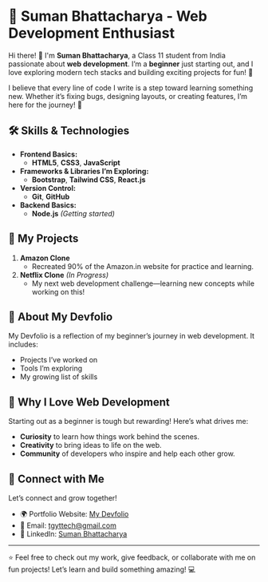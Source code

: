 # 🌟 Suman Bhattacharya - Web Development Enthusiast  

Hi there! 👋 I'm **Suman Bhattacharya**, a Class 11 student from India passionate about **web development**. I’m a **beginner** just starting out, and I love exploring modern tech stacks and building exciting projects for fun! 🚀  

I believe that every line of code I write is a step toward learning something new. Whether it’s fixing bugs, designing layouts, or creating features, I’m here for the journey! 🌱  

## 🛠️ Skills & Technologies  
- **Frontend Basics:**  
  - **HTML5**, **CSS3**, **JavaScript**  
- **Frameworks & Libraries I’m Exploring:**  
  - **Bootstrap**, **Tailwind CSS**, **React.js**  
- **Version Control:**  
  - **Git**, **GitHub**  
- **Backend Basics:**  
  - **Node.js** *(Getting started)*  

## 🚀 My Projects  
1. **Amazon Clone**  
   - Recreated 90% of the Amazon.in website for practice and learning.  
2. **Netflix Clone** *(In Progress)*  
   - My next web development challenge—learning new concepts while working on this!  

## 🎨 About My Devfolio  
My Devfolio is a reflection of my beginner’s journey in web development. It includes:  
- Projects I’ve worked on  
- Tools I’m exploring  
- My growing list of skills  

## 🌱 Why I Love Web Development  
Starting out as a beginner is tough but rewarding! Here’s what drives me:  
- **Curiosity** to learn how things work behind the scenes.  
- **Creativity** to bring ideas to life on the web.  
- **Community** of developers who inspire and help each other grow.  

## 📣 Connect with Me  
Let’s connect and grow together!  
- 🌍 Portfolio Website: [My Devfolio](https://sbstudio07.github.io/Devfolio/)
- 📧 Email: [tgyttech@gmail.com](mailto:tgyttech@gmail.com)  
- 💼 LinkedIn: [Suman Bhattacharya](www.linkedin.com/in/sbstudio07)

---

⭐️ Feel free to check out my work, give feedback, or collaborate with me on fun projects! Let’s learn and build something amazing! 💻  

